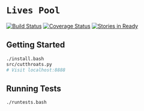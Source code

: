 `Lives Pool`
================
[![Build Status](https://travis-ci.org/hfaran/LivesPool.png)](https://travis-ci.org/hfaran/LivesPool)
[![Coverage Status](http://coveralls.io/repos/hfaran/LivesPool/badge.png?branch=master)](https://coveralls.io/r/hfaran/LivesPool?branch=master)
[![Stories in Ready](https://badge.waffle.io/hfaran/LivesPool.png?label=ready)](https://waffle.io/hfaran/LivesPool)


## Getting Started
```bash
./install.bash
src/cutthroats.py
# Visit localhost:8888
```

## Running Tests
```bash
./runtests.bash
```
